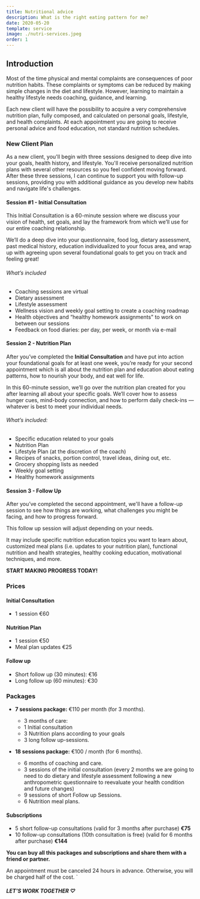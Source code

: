 ```yaml
---
title: Nutritional advice
description: What is the right eating pattern for me?
date: 2020-05-20
template: service
image: ./nutri-services.jpeg
order: 1
---
```


## Introduction

Most of the time physical and mental complaints are consequences of poor nutrition habits. These complaints or symptoms can be reduced by making simple changes in the diet and lifestyle. However, learning to maintain a healthy lifestyle needs coaching, guidance, and learning.

Each new client will have the possibility to acquire a very comprehensive nutrition plan, fully composed, and calculated on personal goals, lifestyle, and health complaints. At each appointment you are going to receive personal advice and food education, not standard nutrition schedules.

### New Client Plan

As a new client, you'll begin with three sessions designed to deep dive into your goals, health history, and lifestyle. You'll receive personalized nutrition plans with several other resources so you feel confident moving forward. After these three sessions, I can continue to support you with follow-up sessions, providing you with additional guidance as you develop new habits and navigate life's challenges.

#### Session #1 - Initial Consultation

This Initial Consultation is a 60-minute session where we discuss your vision of health, set goals, and lay the framework from which we’ll use for our entire coaching relationship.

We’ll do a deep dive into your questionnaire, food log, dietary assessment, past medical history, education individualized to your focus area, and wrap up with agreeing upon several foundational goals to get you on track and feeling great!

###### What’s included

- Coaching sessions are virtual
- Dietary assessment
- Lifestyle assessment
- Wellness vision and weekly goal setting to create a coaching roadmap
- Health objectives and “healthy homework assignments" to work on between our sessions
- Feedback on food diaries: per day, per week, or month via e-mail

#### Session 2 - Nutrition Plan

After you’ve completed the **Initial Consultation** and have put into action your foundational goals for at least one week, you’re ready for your second appointment which is all about the nutrition plan and education about eating patterns, how to nourish your body, and eat well for life.

In this 60-minute session, we’ll go over the nutrition plan created for you after learning all about your specific goals. We’ll cover how to assess hunger cues, mind-body connection, and how to perform daily check-ins — whatever is best to meet your individual needs.

###### What’s included:

- Specific education related to your goals
- Nutrition Plan
- Lifestyle Plan (at the discretion of the coach)
- Recipes of snacks, portion control, travel ideas, dining out, etc.
- Grocery shopping lists as needed
- Weekly goal setting
- Healthy homework assignments

#### Session 3 - Follow Up

After you’ve completed the second appointment, we'll have a follow-up session to see how things are working, what challenges you might be facing, and how to progress forward.

This follow up session will adjust depending on your needs.

It may include specific nutrition education topics you want to learn about, customized meal plans (i.e. updates to your nutrition plan), functional nutrition and health strategies, healthy cooking education, motivational techniques, and more.

**START MAKING PROGRESS TODAY!**

### Prices

#### Initial Consultation

- 1 session €60

#### Nutrition Plan

- 1 session €50
- Meal plan updates €25

#### Follow up

- Short follow up (30 minutes): €16
- Long follow up (60 minutes): €30

### Packages

- **7 sessions package:** €110 per month (for 3 months).

  - 3 months of care:
  - 1 Initial consultation
  - 3 Nutrition plans according to your goals
  - 3 long follow up-sessions.

- **18 sessions package:** €100 / month (for 6 months).
  - 6 months of coaching and care.
  - 3 sessions of the initial consultation (every 2 months we are going to need to do dietary and lifestyle assessment following a new anthropometric questionnaire to reevaluate your health condition and future changes)
  - 9 sessions of short Follow up Sessions.
  - 6 Nutrition meal plans.

#### Subscriptions

- 5 short follow-up consultations (valid for 3 months after purchase) **€75**
- 10 follow-up consultations (10th consultation is free) (valid for 6 months after purchase) **€144**

**You can buy all this packages and subscriptions and share them with a friend or partner.**

An appointment must be canceled 24 hours in advance. Otherwise, you will be charged half of the cost. `

##### LET'S WORK TOGETHER ♡

